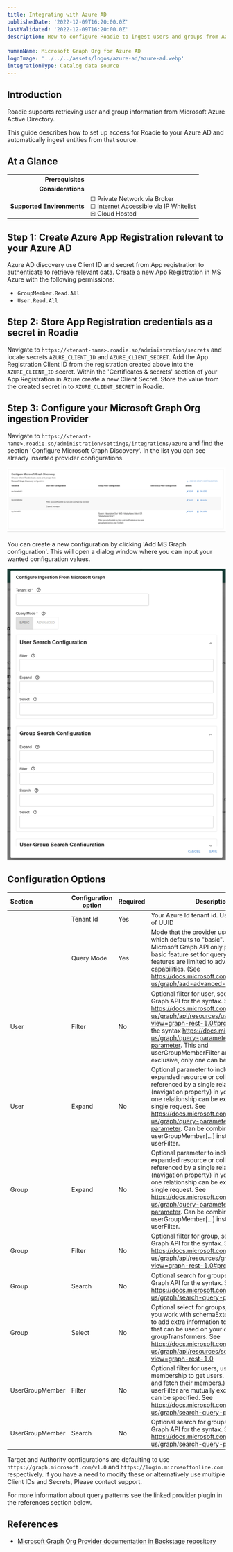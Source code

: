 ```yaml
---
title: Integrating with Azure AD
publishedDate: '2022-12-09T16:20:00.0Z'
lastValidated: '2022-12-09T16:20:00.0Z'
description: How to configure Roadie to ingest users and groups from Azure AD using Microsoft Graph

humanName: Microsoft Graph Org for Azure AD
logoImage: '../../../assets/logos/azure-ad/azure-ad.webp'
integrationType: Catalog data source
---
```


## Introduction

Roadie supports retrieving user and group information from Microsoft Azure Active Directory. 

This guide describes how to set up access for Roadie to your Azure AD and automatically ingest entities from that source.

## At a Glance
| | |
|---: | --- |
| **Prerequisites** |  |
| **Considerations** |  |
| **Supported Environments** | ☐ Private Network via Broker <br /> ☐ Internet Accessible via IP Whitelist <br /> ☒ Cloud Hosted |  

##  Step 1: Create Azure App Registration relevant to your Azure AD 

Azure AD discovery use Client ID and secret from App registration to authenticate to retrieve relevant data. Create a new App Registration in MS Azure with the following permissions:
* `GroupMember.Read.All`  
* `User.Read.All`


##  Step 2: Store App Registration credentials as a secret in Roadie

Navigate to `https://<tenant-name>.roadie.so/administration/secrets` and locate secrets `AZURE_CLIENT_ID` and `AZURE_CLIENT_SECRET`. Add the App Registration Client ID from the registration created above into the `AZURE_CLIENT_ID` secret. Within the 'Certificates & secrets' section of your App Registration in Azure create a new Client Secret. Store the value from the created secret in to `AZURE_CLIENT_SECRET` in Roadie.

##  Step 3: Configure your Microsoft Graph Org ingestion Provider

Navigate to `https://<tenant-name>.roadie.so/administration/settings/integrations/azure` and find the section 'Configure Microsoft Graph Discovery'. In the list you can see already inserted provider configurations.  

![Microsoft Graph Org Discovery Section](./ms-graph-discovery-section.webp)

You can create a new configuration by clicking 'Add MS Graph configuration'. This will open a dialog window where you can input your wanted configuration values.

![Microsoft Graph Configuration Dialog](./ms-graph-config-dialog.webp)

## Configuration Options

| Section         | Configuration option | Required | Description                                                                                                                                                                                                                                                                                                                                            |
|:----------------|----------------------|----------|--------------------------------------------------------------------------------------------------------------------------------------------------------------------------------------------------------------------------------------------------------------------------------------------------------------------------------------------------------|
|                 | Tenant Id            | Yes      | Your Azure Id tenant id. Usually in a form of UUID                                                                                                                                                                                                                                                                                                     |
|                 | Query Mode           | Yes      | Mode that the provider uses for querying which defaults to "basic". By default, the Microsoft Graph API only provides the basic feature set for querying. Certain features are limited to advanced querying capabilities. (See https://docs.microsoft.com/en-us/graph/aad-advanced-queries)                                                            |
| User            | Filter               | No       | Optional filter for user, see Microsoft Graph API for the syntax. See https://docs.microsoft.com/en-us/graph/api/resources/user?view=graph-rest-1.0#properties. and for the syntax https://docs.microsoft.com/en-us/graph/query-parameters#filter-parameter. This and userGroupMemberFilter are mutually exclusive, only one can be specified          |
| User            | Expand               | No       | Optional parameter to include the expanded resource or collection referenced by a single relationship (navigation property) in your results. Only one relationship can be expanded in a single request. See https://docs.microsoft.com/en-us/graph/query-parameters#expand-parameter. Can be combined with userGroupMember[...] instead of userFilter. |
| Group           | Expand               | No       | Optional parameter to include the expanded resource or collection referenced by a single relationship (navigation property) in your results. Only one relationship can be expanded in a single request. See https://docs.microsoft.com/en-us/graph/query-parameters#expand-parameter. Can be combined with userGroupMember[...] instead of userFilter. |
| Group           | Filter               | No       | Optional filter for group, see Microsoft Graph API for the syntax. See https://docs.microsoft.com/en-us/graph/api/resources/group?view=graph-rest-1.0#properties                                                                                                                                                                                       |
| Group           | Search               | No       | Optional search for groups, see Microsoft Graph API for the syntax. See https://docs.microsoft.com/en-us/graph/search-query-parameter                                                                                                                                                                                                                  |
| Group           | Select               | No       | Optional select for groups, this will allow you work with schemaExtensions. in order to add extra information to your groups that can be used on your custom groupTransformers. See  https://docs.microsoft.com/en-us/graph/api/resources/schemaextension?view=graph-rest-1.0                                                                          |
| UserGroupMember | Filter               | No       | Optional filter for users, use group membership to get users. (Filtered groups and fetch their members.) This and userFilter are mutually exclusive, only one can be specified. See https://docs.microsoft.com/en-us/graph/search-query-parameter                                                                                                      |
| UserGroupMember | Search               | No       | Optional search for groups, see Microsoft Graph API for the syntax. See https://docs.microsoft.com/en-us/graph/search-query-parameter                                                                                                                                                                                                                  |

Target and Authority configurations are defaulting to use `https://graph.microsoft.com/v1.0` and `https://login.microsoftonline.com` respectively. If you have a need to modify these or alternatively use multiple Client IDs and Secrets, Please contact support. 

For more information about query patterns see the linked provider plugin in the references section below.


## References

- [Microsoft Graph Org Provider documentation in Backstage repository](https://github.com/backstage/backstage/tree/master/plugins/catalog-backend-module-msgraph)

